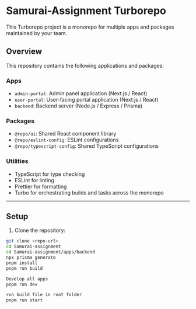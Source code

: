 # Samurai-Assignment Turborepo

This Turborepo project is a monorepo for multiple apps and packages maintained by your team.

## Overview

This repository contains the following applications and packages:

### Apps
- `admin-portal`: Admin panel application (Next.js / React)
- `user-portal`: User-facing portal application (Next.js / React)
- `backend`: Backend server (Node.js / Express / Prisma)

### Packages
- `@repo/ui`: Shared React component library
- `@repo/eslint-config`: ESLint configurations
- `@repo/typescript-config`: Shared TypeScript configurations

### Utilities
- TypeScript for type checking
- ESLint for linting
- Prettier for formatting
- Turbo for orchestrating builds and tasks across the monorepo

---

## Setup

1. Clone the repository:

```bash
git clone <repo-url>
cd Samurai-assignment
cd Samurai-assignment/apps/backend
npx prisma generate
pnpm install
pnpm run build
```
```bash
Develop all apps
pnpm run dev
```
```bash
run build file in root folder
pnpm run start 
```